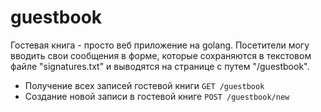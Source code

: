 # guestbook
Гостевая книга - просто веб приложение на golang.
Посетители могу вводить свои сообщения в форме, которые сохраняются в текстовом файле "signatures.txt" и выводятся на странице с путем "/guestbook".


 - Получение всех записей гостевой книги `GET /guestbook`
 - Создание новой записи в гостевой книге `POST /guestbook/new`

